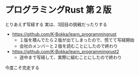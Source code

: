 # プログラミングRust 第２版

とりあえず写経する
実は、3回目の挑戦だったりする

- https://github.com/K-Bokka/learn_programmingrust
  - １版を積んでたら２版が出てしまったので、慌てて写経開始
  - 会社のメンバーと２版を読むことにしたので終わり
- https://github.com/K-Bokka/learn_programmingrust2
  - 途中まで写経して、実際に組むことにしたので終わり

今度こそ完走する